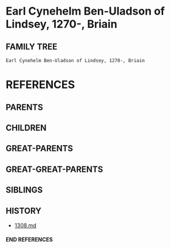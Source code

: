 # Earl Cynehelm Ben-Uladson of Lindsey, 1270-, Briain

## FAMILY TREE
```
Earl Cynehelm Ben-Uladson of Lindsey, 1270-, Briain
```


# REFERENCES

## PARENTS 

## CHILDREN 

## GREAT-PARENTS 

## GREAT-GREAT-PARENTS 
## SIBLINGS

 
## HISTORY
* [1308.md](../h/1308.md)

#### END REFERENCES
